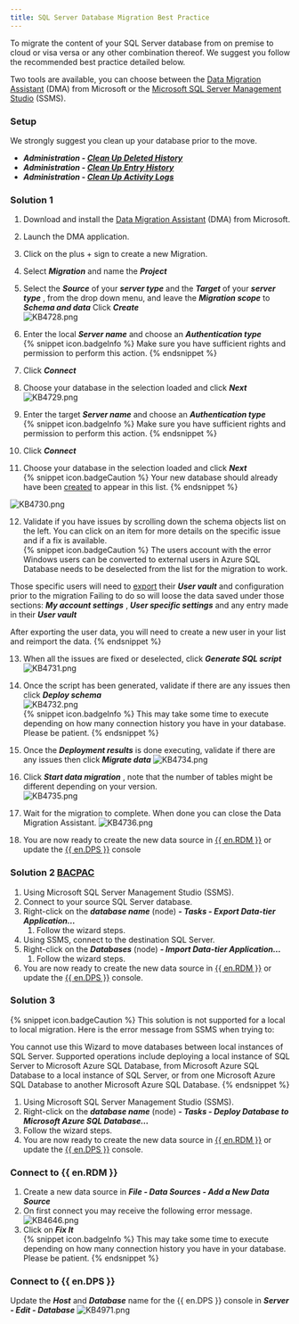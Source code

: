 ```yaml
---
title: SQL Server Database Migration Best Practice
---
```

To migrate the content of your SQL Server database from on premise to cloud or visa versa or any other combination thereof. We suggest you follow the recommended best practice detailed below.  

Two tools are available, you can choose between the <a href="#dma">Data Migration Assistant</a> (DMA) from Microsoft or the <a href="#ssms">Microsoft SQL Server Management Studio</a> (SSMS).  

### Setup
We strongly suggest you clean up your database prior to the move.  

* ***Administration - [Clean Up Deleted History](https://helprdm.devolutions.net/cleanup_deleted_history.html)***
* ***Administration - [Clean Up Entry History](https://helprdm.devolutions.net/cleanup_entries_history.html)***
* ***Administration - [Clean Up Activity Logs](https://helprdm.devolutions.net/cleanup_logs.html)***

### Solution 1 <a name="dma"></a>
1. Download and install the [Data Migration Assistant](https://docs.microsoft.com/en-us/sql/dma/dma-overview) (DMA) from Microsoft.
1. Launch the DMA application.
1. Click on the plus + sign to create a new Migration.
1. Select ***Migration*** and name the ***Project***
1. Select the ***Source*** of your ***server type*** and the ***Target*** of your ***server type*** , from the drop down menu, and leave the ***Migration scope*** to ***Schema and data*** Click ***Create***  
![KB4728.png](/img/en/kb/KB4728.png)  

6. Enter the local ***Server name*** and choose an ***Authentication type***  
{% snippet icon.badgeInfo %}
Make sure you have sufficient rights and permission to perform this action.
{% endsnippet %}  

7. Click ***Connect***
1. Choose your database in the selection loaded and click ***Next***  
![KB4729.png](/img/en/kb/KB4729.png)
1. Enter the target ***Server name*** and choose an ***Authentication type***  
{% snippet icon.badgeInfo %}
Make sure you have sufficient rights and permission to perform this action.
{% endsnippet %}  

10. Click ***Connect***
1. Choose your database in the selection loaded and click ***Next***  
{% snippet icon.badgeCaution %}
Your new database should already have been [created](https://docs.microsoft.com/en-us/azure/azure-sql/database/single-database-create-quickstart) to appear in this list.
{% endsnippet %}  

![KB4730.png](/img/en/kb/KB4730.png)

12. Validate if you have issues by scrolling down the schema objects list on the left. You can click on an item for more details on the specific issue and if a fix is available.  
{% snippet icon.badgeCaution %}
The users account with the error Windows users can be converted to external users in Azure SQL Database needs to be deselected from the list for the migration to work.  

Those specific users will need to [export](/kb/remote-desktop-manager/how-to-articles/export-import-entries/) their ***User vault*** and configuration prior to the migration Failing to do so will loose the data saved under those sections: ***My account settings*** , ***User specific settings*** and any entry made in their ***User vault***  

After exporting the user data, you will need to create a new user in your list and reimport the data.
{% endsnippet %}  

13. When all the issues are fixed or deselected, click ***Generate SQL script***  
![KB4731.png](/img/en/kb/KB4731.png)  
1. Once the script has been generated, validate if there are any issues then click ***Deploy schema***  
![KB4732.png](/img/en/kb/KB4732.png)    
{% snippet icon.badgeInfo %}
This may take some time to execute depending on how many connection history you have in your database. Please be patient.
{% endsnippet %}  

15. Once the ***Deployment results*** is done executing, validate if there are any issues then click ***Migrate data***
![KB4734.png](/img/en/kb/KB4734.png)
1. Click ***Start data migration*** , note that the number of tables might be different depending on your version.  
![KB4735.png](/img/en/kb/KB4735.png)
1. Wait for the migration to complete. When done you can close the Data Migration Assistant.
![KB4736.png](/img/en/kb/KB4736.png)
1. You are now ready to create the new data source in <a href="#rdm">{{ en.RDM }}</a> or update the <a href="#dvls">{{ en.DPS }}</a> console

### Solution 2 [BACPAC](https://learn.microsoft.com/en-us/sql/relational-databases/data-tier-applications/data-tier-applications?view=sql-server-ver15#bacpac) <a name="ssms"></a>

1. Using Microsoft SQL Server Management Studio (SSMS).
1. Connect to your source SQL Server database.
1. Right-click on the ***database name*** (node) ***- Tasks - Export Data-tier Application…***
    1. Follow the wizard steps.
1. Using SSMS, connect to the destination SQL Server.
1. Right-click on the ***Databases*** (node) ***- Import Data-tier Application…***
    1. Follow the wizard steps.
1. You are now ready to create the new data source in <a href="#rdm">{{ en.RDM }}</a> or update the <a href="#dvls">{{ en.DPS }}</a> console.

### Solution 3  
{% snippet icon.badgeCaution %}
This solution is not supported for a local to local migration. Here is the error message from SSMS when trying to:  

You cannot use this Wizard to move databases between local instances of SQL Server. Supported operations include deploying a local instance of SQL Server to Microsoft Azure SQL Database, from Microsoft Azure SQL Database to a local instance of SQL Server, or from one Microsoft Azure SQL Database to another Microsoft Azure SQL Database.
{% endsnippet %}  

1. Using Microsoft SQL Server Management Studio (SSMS).
1. Right-click on the ***database name*** (node) ***- Tasks - Deploy Database to Microsoft Azure SQL Database…***
1. Follow the wizard steps.
1. You are now ready to create the new data source in <a href="#rdm">{{ en.RDM }}</a> or update the <a href="#dvls">{{ en.DPS }}</a> console.  

### Connect to {{ en.RDM }} <a name="rdm"></a>

1. Create a new data source in ***File - Data Sources - Add a New Data Source***
1. On first connect you may receive the following error message.  
![KB4646.png](/img/en/kb/KB4646.png)
1. Click on ***Fix It***  
{% snippet icon.badgeInfo %}
This may take some time to execute depending on how many connection history you have in your database. Please be patient.
{% endsnippet %}  

### Connect to {{ en.DPS }} <a name="dvls"></a>

Update the ***Host*** and ***Database*** name for the {{ en.DPS }} console in ***Server - Edit - Database***
![KB4971.png](/img/en/kb/KB4971.png)
